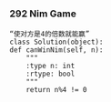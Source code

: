 ### 292		Nim Game

	“使对方是4的倍数就能赢”
	class Solution(object):
    def canWinNim(self, n):
        """
        :type n: int
        :rtype: bool
        """
        return n%4 != 0